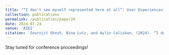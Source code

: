 ```yaml
---
title: "“I don't see myself represented here at all”: User Experiences of Stable Diffusion Outputs Containing Representational Harms across Gender Identities and Nationalities"
collection: publications
permalink: /publication/paper24
date: 2024-07-24
venue: 'AIES'
citation: 'Sourojit Ghosh, Nina Lutz, and Aylin Caliskan. (2024). “I don’t see myself represented here at all”: User Experiences of Stable Diffusion Outputs Containing Representational Harms across Gender Identities and Nationalities. Upcoming Publication, AIES 2024.'
---
```

Stay tuned for conference proceedings!
